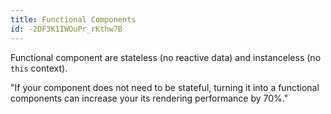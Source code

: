 ```yaml
---
title: Functional Components
id: -2DF3K1IWOuPr_rKthw7B
---
```


Functional component are stateless (no reactive data) and instanceless (no `this` context).

<link-bookmark href="https://medium.com/js-dojo/vue-js-functional-components-what-why-and-when-439cfaa08713" title="Vue.js functional components: what, why, and when?">"If your component does not need to be stateful, turning it into a functional components can increase your its rendering performance by 70%."</link-bookmark>

<link-bookmark href="https://dev.to/vhoyer/functional-components-in-vue-js-20fl" title="Functional components in Vue.js (2.x)"></link-bookmark>
